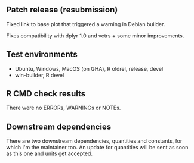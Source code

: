 ## Patch release (resubmission)

Fixed link to base plot that triggered a warning in Debian builder.

Fixes compatibility with dplyr 1.0 and vctrs + some minor improvements.

## Test environments

* Ubuntu, Windows, MacOS (on GHA), R oldrel, release, devel
* win-builder, R devel

## R CMD check results

There were no ERRORs, WARNINGs or NOTEs.

## Downstream dependencies

There are two downstream dependencies, quantities and constants, for which I'm
the maintainer too. An update for quantities will be sent as soon as this one
and units get accepted.
